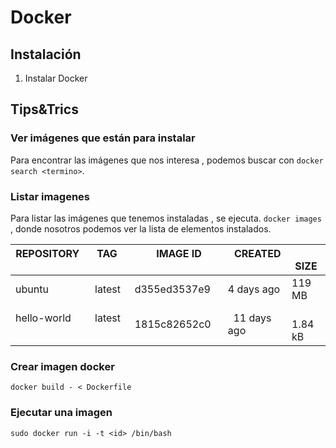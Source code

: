 # Docker

## Instalación

  1. Instalar Docker

## Tips&Trics
### Ver imágenes que están para instalar
Para encontrar las imágenes que nos interesa , podemos buscar con
`docker search <termino>`.

### Listar imagenes
Para listar las imágenes que tenemos instaladas , se ejecuta.
`docker images` , donde nosotros podemos ver la lista de elementos instalados.


REPOSITORY        |  TAG         |        IMAGE ID        |    CREATED         |    SIZE
------            |   ------     |         --------       |    ---------       |   -------
ubuntu            |  latest      |        d355ed3537e9    |    4 days ago      |    119 MB
hello-world       |  latest      |        1815c82652c0    |    11 days ago     |    1.84 kB

### Crear imagen docker
`
docker build - < Dockerfile
`
### Ejecutar una imagen

`
sudo docker run -i -t <id> /bin/bash
`

